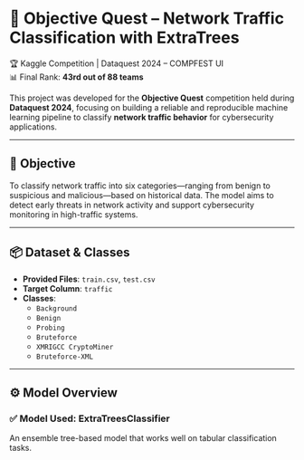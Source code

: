 # 🔐 Objective Quest – Network Traffic Classification with ExtraTrees  
🏆 Kaggle Competition | Dataquest 2024 – COMPFEST UI  
📊 Final Rank: **43rd out of 88 teams**

This project was developed for the **Objective Quest** competition held during **Dataquest 2024**, focusing on building a reliable and reproducible machine learning pipeline to classify **network traffic behavior** for cybersecurity applications.

---

## 🎯 Objective

To classify network traffic into six categories—ranging from benign to suspicious and malicious—based on historical data. The model aims to detect early threats in network activity and support cybersecurity monitoring in high-traffic systems.

---

## 📦 Dataset & Classes

- **Provided Files**: `train.csv`, `test.csv`
- **Target Column**: `traffic`
- **Classes**:
  - `Background`  
  - `Benign`  
  - `Probing`  
  - `Bruteforce`  
  - `XMRIGCC CryptoMiner`  
  - `Bruteforce-XML`

---

## ⚙️ Model Overview

### ✅ Model Used: **ExtraTreesClassifier**  
An ensemble tree-based model that works well on tabular classification tasks.
